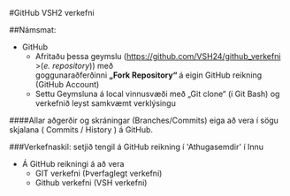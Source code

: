 
#GitHub VSH2 verkefni 

##Námsmat:
*	GitHub
	*	Afritaðu þessa geymslu (https://github.com/VSH24/github_verkefni >(<i>e. repository</i>)) með<br> goggunaraðferðinni <b> „Fork Repository“ </b>  á eigin GitHub reikning (GitHub Account) 
	*	Settu Geymsluna á local vinnusvæði með „Git clone“ (í Git Bash) og verkefnið leyst samkvæmt verklýsingu <i></i></li>


####Allar aðgerðir og skráningar (Branches/Commits) eiga að vera í sögu skjalana ( Commits / History ) á GitHub.

###Verkefnaskil: setjið tengil á GitHub reikning í 'Athugasemdir' í Innu  
*	Á GitHub reikningi á að vera 
	*	GIT verkefni (Þverfaglegt verkefni)
	*	Github verkefni (VSH verkefni)
